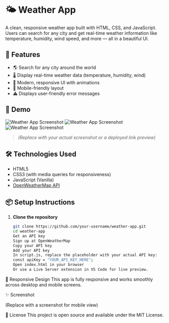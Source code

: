 # 🌤️ Weather App

A clean, responsive weather app built with HTML, CSS, and JavaScript. Users can search for any city and get real-time weather information like temperature, humidity, wind speed, and more — all in a beautiful UI.

## 🚀 Features

- 🌎 Search for any city around the world
- 🌡️ Display real-time weather data (temperature, humidity, wind)
- 🎨 Modern, responsive UI with animations
- 📱 Mobile-friendly layout
- ⚠️ Displays user-friendly error messages

## 📸 Demo

![Weather App Screenshot](sc1.png)
![Weather App Screenshot](sc2.png)
![Weather App Screenshot](sc3.png)

> _(Replace with your actual screenshot or a deployed link preview)_

## 🛠️ Technologies Used

- HTML5
- CSS3 (with media queries for responsiveness)
- JavaScript (Vanilla)
- [OpenWeatherMap API](https://openweathermap.org/api)

## 📦 Setup Instructions

1. **Clone the repository**
   ```bash
   git clone https://github.com/your-username/weather-app.git
   cd weather-app
   Get an API key
   Sign up at OpenWeatherMap
   Copy your API key
   Add your API key
   In script.js, replace the placeholder with your actual API key:
   const apiKey = "YOUR_API_KEY_HERE";
   Open index.html in your browser
   Or use a Live Server extension in VS Code for live preview.
   ```

📱 Responsive Design
This app is fully responsive and works smoothly across desktop and mobile screens.

✨ Screenshot

(Replace with a screenshot for mobile view)

📄 License
This project is open source and available under the MIT License.
